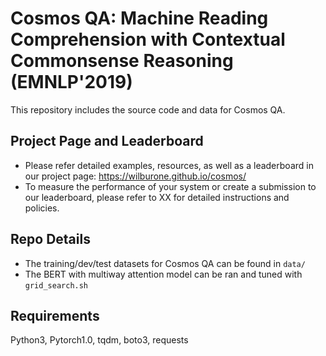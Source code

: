 # Cosmos QA: Machine Reading Comprehension with Contextual Commonsense Reasoning (EMNLP'2019)

This repository includes the source code and data for Cosmos QA.

## Project Page and Leaderboard

* Please refer detailed examples, resources, as well as a leaderboard in our project page: https://wilburone.github.io/cosmos/
* To measure the performance of your system or create a submission to our leaderboard, please refer to XX for detailed instructions and policies.

## Repo Details

* The training/dev/test datasets for Cosmos QA can be found in ```data/```
* The BERT with multiway attention model can be ran and tuned with ```grid_search.sh```

## Requirements

Python3, Pytorch1.0, tqdm, boto3, requests
